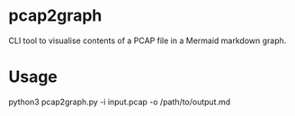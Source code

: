 # pcap2graph
CLI tool to visualise contents of a PCAP file in a Mermaid markdown graph.

# Usage

python3 pcap2graph.py -i input.pcap -o /path/to/output.md

